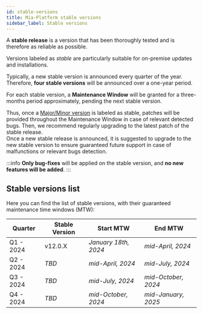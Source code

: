```yaml
---
id: stable-versions
title: Mia-Platform stable versions
sidebar_label: Stable versions
---
```


A **stable release** is a version that has been thoroughly tested and is therefore as reliable as possible.

Versions labeled as _stable_ are particularly suitable for on-premise updates and installations.

Typically, a new stable version is announced every quarter of the year. Therefore, __four stable versions__ will be announced over a one-year period.

For each stable version, a **Maintenance Window** will be granted for a three-months period approximately, pending the next stable version.

Thus, once a [Major/Minor version](/info/version_policy.md) is labeled as stable, patches will be provided throughout the Maintenance Window in case of relevant detected bugs. Then, we recommend regularly upgrading to the latest patch of the stable release.  
Once a new stable release is announced, it is suggested to upgrade to the new stable version to ensure guaranteed future support in case of malfunctions or relevant bugs detection.

:::info
**Only bug-fixes** will be applied on the stable version, and __no new features will be added__.
:::

## Stable versions list

Here you can find the list of stable versions, with their guaranteed maintenance time windows (MTW):

|  Quarter  | Stable Version |      Start MTW       |       End MTW        |
|-----------|----------------|----------------------|----------------------|
| Q1 - 2024 |    v12.0.X     | _January 18th, 2024_ |  _mid-April, 2024_  |
| Q2 - 2024 |     _TBD_      |  _mid-April, 2024_  |  _mid-July, 2024_   |
| Q3 - 2024 |     _TBD_      |  _mid-July, 2024_   | _mid-October, 2024_ |
| Q4 - 2024 |     _TBD_      | _mid-October, 2024_ | _mid-January, 2025_ |